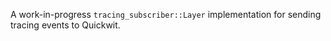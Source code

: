 A work-in-progress `tracing_subscriber::Layer` implementation for sending tracing events to Quickwit.

